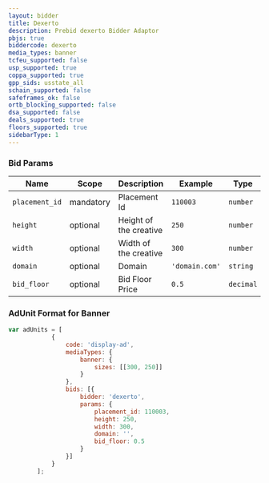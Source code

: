 ```yaml
---
layout: bidder
title: Dexerto
description: Prebid dexerto Bidder Adaptor
pbjs: true
biddercode: dexerto
media_types: banner
tcfeu_supported: false
usp_supported: true
coppa_supported: true
gpp_sids: usstate_all
schain_supported: false
safeframes_ok: false
ortb_blocking_supported: false
dsa_supported: false
deals_supported: true
floors_supported: true
sidebarType: 1
---
```


### Bid Params

| Name          | Scope     | Description           | Example        | Type     |
|---------------|-----------|-----------------------|----------------|----------|
| `placement_id`| mandatory | Placement Id          | `110003`       | `number` |
| `height`      | optional  | Height of the creative| `250`          | `number` |
| `width`       | optional  | Width of the creative | `300`          | `number` |
| `domain`      | optional  | Domain                | `'domain.com'` | `string` |
| `bid_floor`   | optional  | Bid Floor Price       | `0.5`          | `decimal`|

### AdUnit Format for Banner

```javascript
var adUnits = [
            {
                code: 'display-ad',
                mediaTypes: {
                    banner: {
                        sizes: [[300, 250]]
                    }
                },
                bids: [{
                    bidder: 'dexerto',
                    params: {
                        placement_id: 110003,
                        height: 250,
                        width: 300,
                        domain: '',
                        bid_floor: 0.5
                    }
                }]
            }
        ];
```
